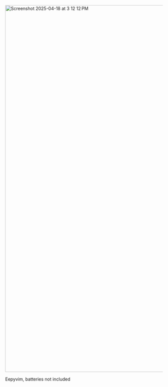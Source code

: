 <img width="1171" alt="Screenshot 2025-04-18 at 3 12 12 PM" src="https://github.com/user-attachments/assets/bf8343c0-5d2f-478f-996e-49173f1f143a" />

Eepyvim, batteries not included
